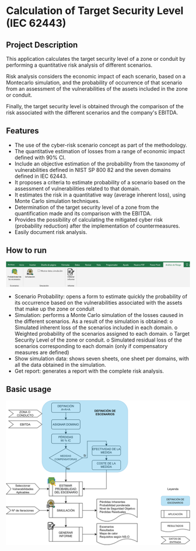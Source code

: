 # Calculation of Target Security Level (IEC 62443)

## Project Description

This application calculates the target security level of a zone or conduit by performing a quantitative risk analysis of different scenarios.

Risk analysis considers the economic impact of each scenario, based on a Montecarlo simulation, and the probability of occurrence of that scenario from an assessment of the vulnerabilities of the assets included in the zone or conduit. 

Finally, the target security level is obtained through the comparison of the risk associated with the different scenarios and the company's EBITDA. 



## Features
- The use of the cyber-risk scenario concept as part of the methodology.
- The quantitative estimation of losses from a range of economic impact defined with 90% CI.
- Include an objective estimation of the probability from the taxonomy of vulnerabilities defined in NIST SP 800 82 and the seven domains defined in IEC 62443.
- It proposes a criteria to estimate probability of a scenario based on the assessment of vulnerabilities related to that domain.
- It estimates the risk in a quantitative way (average inherent loss), using Monte Carlo simulation techniques. 
- Determination of the target security level of a zone from the quantification made and its comparison with the EBITDA.
- Provides the possibility of calculating the mitigated cyber risk (probability reduction) after the implementation of countermeasures. 
- Easily document risk analysis.



## How to run 

![ribbon](./resources/ribbon.png)

- Scenario Probability: opens a form to estimate quickly the probability of its occurrence based on the vulnerabilities associated with the assets that make up the zone or conduit
- Simulation: performs a Monte Carlo simulation of the losses caused in the different scenarios. As a result of the simulation is obtained:
        o Simulated inherent loss of the scenarios included in each domain.
        o Weighted probability of the scenarios assigned to each domain.
        o Target Security Level of the zone or conduit.
        o Simulated residual loss of the scenarios corresponding to each domain (only if compensatory measures are defined)
- Show simulation data: shows seven sheets, one sheet per domains, with all the data obtained in the simulation.
- Get report: generates a report with the complete risk analysis.



## Basic usage

![diagram](./resources/diagram.png)



